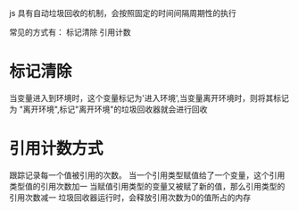 js 具有自动垃圾回收的机制，会按照固定的时间间隔周期性的执行

常见的方式有： 标记清除 引用计数

# 标记清除
当变量进入到环境时，这个变量标记为'进入环境',当变量离开环境时，则将其标记为 "离开环境",标记"离开环境"的垃圾回收器就会进行回收
# 引用计数方式
跟踪记录每一个值被引用的次数。
当一个引用类型赋值给了一个变量，这个引用类型值的引用次数加一
当赋值引用类型的变量又被赋了新的值，那么引用类型的引用次数减一
垃圾回收器运行时，会释放引用次数为0的值所占的内存


